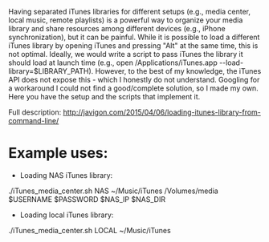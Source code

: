Having separated iTunes libraries for different setups (e.g., media center, local music, remote playlists) is a powerful way to organize your media library and share resources among different devices (e.g., iPhone synchronization), but it can be painful. While it is possible to load a different iTunes library by opening iTunes and pressing "Alt" at the same time, this is not optimal. Ideally, we would write a script to pass iTunes the library it should load at launch time (e.g., open /Applications/iTunes.app --load-library=$LIBRARY_PATH). However, to the best of my knowledge, the iTunes API does not expose this - which I honestly do not understand. Googling for a workaround I could not find a good/complete solution, so I made my own. Here you have the setup and the scripts that implement it.

Full description: http://javigon.com/2015/04/06/loading-itunes-library-from-command-line/

# Example uses:
- Loading NAS iTunes library: 

./iTunes_media_center.sh NAS ~/Music/iTunes /Volumes/media $USERNAME $PASSWORD $NAS_IP $NAS_DIR

- Loading local iTunes library:

./iTunes_media_center.sh LOCAL ~/Music/iTunes
